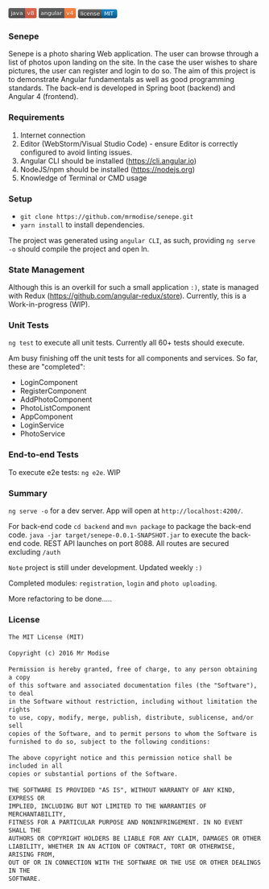 [![Packagist](badges/java-v8-red.png)]()  [![Packagist](badges/angular-v4-orange.png)]() [![Badges](badges/orm.png)]()

### Senepe
Senepe is a photo sharing Web application. The user can browse through a list of photos upon landing on the site. 
In the case the user wishes to share pictures, the user can register and login to do so. The aim of this project is to demonstrate Angular fundamentals as well as good programming standards. The back-end is developed in Spring boot (backend) and Angular 4 (frontend). 

### Requirements
1. Internet connection
2. Editor (WebStorm/Visual Studio Code) - ensure Editor is correctly configured to avoid linting issues.
3. Angular CLI should be installed (https://cli.angular.io)
4. NodeJS/npm should be installed (https://nodejs.org)
5. Knowledge of Terminal or CMD usage

### Setup

- ```git clone https://github.com/mrmodise/senepe.git```
- ``yarn install`` to install dependencies. 

The project was generated using ``angular CLI``, as such, providing ``ng serve -o`` should compile the project and open ln.

### State Management
Although this is an overkill for such a small application ``:)``, state is managed with Redux (https://github.com/angular-redux/store). Currently, this is a Work-in-progress (WIP).

### Unit Tests
```ng test``` to execute all unit tests. Currently all 60+ tests should execute.

Am busy finishing off the unit tests for all components and services. So far, these are "completed":

- LoginComponent
- RegisterComponent
- AddPhotoComponent
- PhotoListComponent
- AppComponent
- LoginService
- PhotoService

### End-to-end Tests
To execute e2e tests: ```ng e2e```. WIP

### Summary 

`ng serve -o` for a dev server. App will open at `http://localhost:4200/`. 

For back-end code `cd backend` and `mvn package` to package the back-end code. ``java -jar target/senepe-0.0.1-SNAPSHOT.jar`` to execute the back-end code. REST API launches on port 8088. All routes are secured excluding `/auth`

`Note` project is still under development. Updated weekly `:)`

Completed modules: `registration`, `login` and `photo uploading`.

More refactoring to be done.....

### License
```
The MIT License (MIT)

Copyright (c) 2016 Mr Modise

Permission is hereby granted, free of charge, to any person obtaining a copy
of this software and associated documentation files (the "Software"), to deal
in the Software without restriction, including without limitation the rights
to use, copy, modify, merge, publish, distribute, sublicense, and/or sell
copies of the Software, and to permit persons to whom the Software is
furnished to do so, subject to the following conditions:

The above copyright notice and this permission notice shall be included in all
copies or substantial portions of the Software.

THE SOFTWARE IS PROVIDED "AS IS", WITHOUT WARRANTY OF ANY KIND, EXPRESS OR
IMPLIED, INCLUDING BUT NOT LIMITED TO THE WARRANTIES OF MERCHANTABILITY,
FITNESS FOR A PARTICULAR PURPOSE AND NONINFRINGEMENT. IN NO EVENT SHALL THE
AUTHORS OR COPYRIGHT HOLDERS BE LIABLE FOR ANY CLAIM, DAMAGES OR OTHER
LIABILITY, WHETHER IN AN ACTION OF CONTRACT, TORT OR OTHERWISE, ARISING FROM,
OUT OF OR IN CONNECTION WITH THE SOFTWARE OR THE USE OR OTHER DEALINGS IN THE
SOFTWARE.

```

